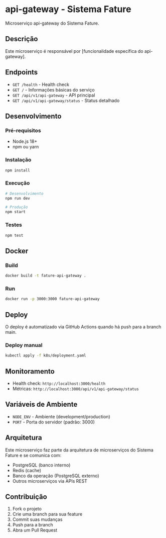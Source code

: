 # api-gateway - Sistema Fature

Microserviço api-gateway do Sistema Fature.

## Descrição

Este microserviço é responsável por [funcionalidade específica do api-gateway].

## Endpoints

- `GET /health` - Health check
- `GET /` - Informações básicas do serviço
- `GET /api/v1/api-gateway` - API principal
- `GET /api/v1/api-gateway/status` - Status detalhado

## Desenvolvimento

### Pré-requisitos

- Node.js 18+
- npm ou yarn

### Instalação

```bash
npm install
```

### Execução

```bash
# Desenvolvimento
npm run dev

# Produção
npm start
```

### Testes

```bash
npm test
```

## Docker

### Build

```bash
docker build -t fature-api-gateway .
```

### Run

```bash
docker run -p 3000:3000 fature-api-gateway
```

## Deploy

O deploy é automatizado via GitHub Actions quando há push para a branch main.

### Deploy manual

```bash
kubectl apply -f k8s/deployment.yaml
```

## Monitoramento

- Health check: `http://localhost:3000/health`
- Métricas: `http://localhost:3000/api/v1/api-gateway/status`

## Variáveis de Ambiente

- `NODE_ENV` - Ambiente (development/production)
- `PORT` - Porta do servidor (padrão: 3000)

## Arquitetura

Este microserviço faz parte da arquitetura de microserviços do Sistema Fature e se comunica com:

- PostgreSQL (banco interno)
- Redis (cache)
- Banco da operação (PostgreSQL externo)
- Outros microserviços via APIs REST

## Contribuição

1. Fork o projeto
2. Crie uma branch para sua feature
3. Commit suas mudanças
4. Push para a branch
5. Abra um Pull Request
